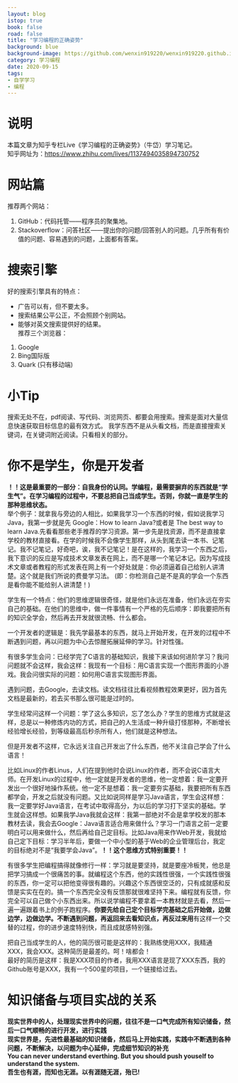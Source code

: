```yaml
---
layout: blog
istop: true
book: false              
road: false            
title: "学习编程的正确姿势"
background: blue
background-image: https://github.com/wenxin919220/wenxin919220.github.io/blob/master/_posts/%E6%8A%80%E6%9C%AF/2020/09/2020-09-15-%E5%AD%A6%E4%B9%A0%E7%BC%96%E7%A8%8B%E7%9A%84%E6%AD%A3%E7%A1%AE%E5%A7%BF%E5%8A%BF_00.png?raw=true
category: 学习编程
date: 2020-09-15
tags:
- 自学学习
- 编程
---
```


# **说明**
本篇文章为知乎专栏Live《学习编程的正确姿势》（牛岱）学习笔记。    
知乎网址为：<https://www.zhihu.com/lives/1137494035894730752>

# **网站篇**
推荐两个网站：
1. GitHub：代码托管——程序员的聚集地。
2. Stackoverflow：问答社区——提出你的问题/回答别人的问题。几乎所有有价值的问题、容易遇到的问题，上面都有答案。

# **搜索引擎**
好的搜索引擎具有的特点：
* 广告可以有，但不要太多。
* 搜索结果公平公正，不会照顾个别网站。
* 能够对英文搜索提供好的结果。      
推荐三个浏览器：
1. Google
2. Bing国际版
3. Quark (只有移动端)

# **小Tip**
搜索无处不在，pdf阅读、写代码、浏览网页、都要会用搜索。搜索是面对大量信息快速获取目标信息的最有效方式。
我学东西不是从头看文档，而是直接搜索关键词，在关键词附近阅读。只看相关的部分。

# **你不是学生，你是开发者**
**！！这是最重要的一部分：自我身份的认同。学编程，最需要摒弃的东西就是“学生气”。在学习编程的过程中，不要总把自己当成学生。否则，你就一直是学生的那种思维状态。**    
举个例子：就拿我与旁边的人相比，如果我学习一个东西的时候，假如说我学习Java，我第一步就是先 Google：How to learn Java?或者是 The best way to learn Java.先看看那些老手推荐的学习资源。第一步先是找资源，而不是直接拿学校的教材直接看。在学的时候我不会像学生那样，从头到尾去读一本书、记笔记。我不记笔记，好奇吧，诶，我不记笔记！是在这样的，我学习一个东西之后，我下意识的反应是写成技术文章发表在网上，而不是哪一个笔记本记。因为写成技术文章或者教程的形式发表在网上有一个好处就是：你必须逼着自己给别人讲清楚。这个就是我们所说的费曼学习法。 (即：你检测自己是不是真的学会一个东西是看你能不能给别人讲清楚！)  

学生有一个特点：他们的思维逻辑很奇怪，就是他们永远在准备，他们永远在夯实自己的基础。在他们的思维中，做一件事情有一个严格的先后顺序：即我要把所有的知识全学会，然后再去开发就很流畅、什么都会。  

一个开发者的逻辑是：我先学最基本的东西，就马上开始开发，在开发的过程中不断遇到问题，再以问题为中心去惊醒拓展延伸的学习。针对性强。     
 
有很多学生会问：已经学完了C语言的基础知识，我接下来该如何进阶学习？我问问题就不会这样，我会这样：我现有一个目标：用C语言实现一个图形界面的小游戏。我会问很实际的问题：如何用C语言实现图形界面。 

遇到问题，去Google，去读文档。读文档往往比看视频教程效果更好，因为首先文档是最新的，若去买书那么很可能是过时的。

学生经常问这样一个问题：学了这么多知识，忘了怎么办？学生的思维方式就是这样，总是以一种修炼内功的方式，把自己的人生活成一种升级打怪那种，不断增长经验增长经验，到等级最高后秒杀所有人，他们就是这种想法。

但是开发者不这样，它永远关注自己开发出了什么东西，他不关注自己学会了什么语言！

比如Linux的作者Linus，人们在提到他时会说Linux的作者，而不会说C语言大师。在开发Linux的过程中，他一定就是开发者的思维，他一定想着：我一定要开发出一个很好地操作系统。他一定不是想着：我一定要夯实基础，我要把所有东西都学会，开发之后就没有问题。又比如说同样是学习Java语言，学生会这样想：我一定要学好Java语言，在考试中取得高分，为以后的学习打下坚实的基础。学生就会这样想。如果我学Java我就会这样：我第一部绝对不会是拿学校发的那本教材去读，我会去Google：Java语言适合用来做什么？学习一门语言之前一定要明白可以用来做什么，然后再给自己定目标。比如Java用来作Web开发，我就给自己定下目标：学习半年后，要做一个中小型的基于Web的企业管理后台，我定的目标绝对不是“我要学会Java”。**！！这个思维方式特别重要！！**

有很多学生把编程搞得就像修行一样：学习就是要坚持，就是要座冷板凳，他总是把学习搞成一个很痛苦的事。就编程这个东西，他的实践性很强，一个实践性很强的东西，你一定可以把他变得很有趣的。兴趣这个东西很空泛的，只有成就感和反馈是实实在在的。搞一个东西完全没有反馈那就很难坚持下来。编程就有反馈，你完全可以自己做个小东西出来。所以说学编程不要拿着一本教材就是去看，然后一遍一遍跟着书上的例子跑程序。**你要先给自己定个目标学完基础之后开始做，边做边学，边做边学。不断遇到问题，再返回来去看知识点，再反过来用**有这样一个交替的过程，你的进步速度特别快，而且成就感特别强。

把自己当成学生的人，他的简历很可能是这样的：我熟练使用XXX，我精通XXX，我会XXX。这种简历是最差的。呵！啥都会！    
最好的简历是这样：我是XXX项目的作者，我用XXX语言是现了XXX东西，我的Github账号是XXX，我有一个500星的项目，一个链接给过去。



# **知识储备与项目实战的关系**
**现实世界中的人，处理现实世界中的问题，往往不是一口气完成所有知识储备，然后一口气顺畅的进行开发，进行实践**    
**现实世界是，先进性最基础的知识储备，然后马上开始实践，实践中不断遇到各种问题，不断解决，以问题为中心延伸，完成细节知识的补充**    
**You can never understand everthing. But you should push youself to understand the system.**   
**吾生也有涯，而知也无涯。以有涯随无涯，殆已!**
